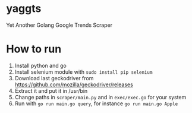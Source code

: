 # yaggts
Yet Another Golang Google Trends Scraper

# How to run
1. Install python and go
2. Install selenium module with `sudo install pip selenium`
3. Download last geckodriver from https://github.com/mozilla/geckodriver/releases
4. Extract it and put it in /usr/bin
5. Change paths in `scraper/main.py` and in `exec/exec.go` for your system
6. Run with `go run main.go query`, for instance `go run main.go Apple`
